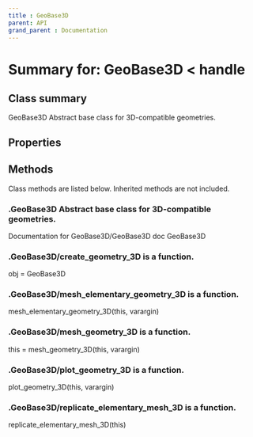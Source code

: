 ```yaml
---
title : GeoBase3D
parent: API
grand_parent : Documentation
---
```

# Summary for: **GeoBase3D**  < handle

## Class summary

GeoBase3D Abstract base class for 3D-compatible geometries.

## Properties


## Methods

Class methods are listed below. Inherited methods are not included.

### .**GeoBase3D** Abstract base class for 3D-compatible geometries.
Documentation for GeoBase3D/GeoBase3D
doc GeoBase3D

### .GeoBase3D/**create_geometry_3D** is a function.
obj = GeoBase3D

### .GeoBase3D/**mesh_elementary_geometry_3D** is a function.
mesh_elementary_geometry_3D(this, varargin)

### .GeoBase3D/**mesh_geometry_3D** is a function.
this = mesh_geometry_3D(this, varargin)

### .GeoBase3D/**plot_geometry_3D** is a function.
plot_geometry_3D(this, varargin)

### .GeoBase3D/**replicate_elementary_mesh_3D** is a function.
replicate_elementary_mesh_3D(this)



